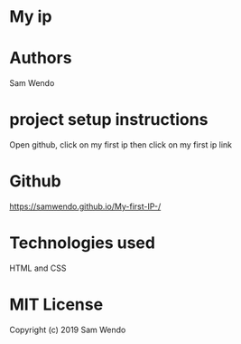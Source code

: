 # My ip

# Authors
 Sam Wendo

# project setup instructions
 Open github, click on my first ip then click on my first ip link

# Github
https://samwendo.github.io/My-first-IP-/

# Technologies used
  HTML and CSS

# MIT License
Copyright (c) 2019 Sam Wendo
